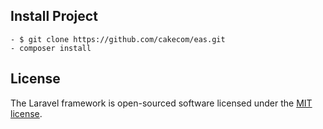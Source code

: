 

## Install Project
    - $ git clone https://github.com/cakecom/eas.git
    - composer install
    


## License

The Laravel framework is open-sourced software licensed under the [MIT license](https://opensource.org/licenses/MIT).
